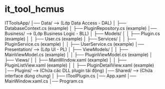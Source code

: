 ﻿# it_tool_hcmus
ITToolsApp/
│── Data/              --> (Lớp Data Access - DAL)
│   ├── DatabaseContext.cs           (example)
│   ├── PluginRepository.cs          (example)
│── Business/          --> (Lớp Business Logic - BLL)
│   ├── Models/
│   │   ├── Plugin.cs                (example)
│   │   ├── User.cs                  (example)
│   ├── Services/
│   │   ├── PluginService.cs         (example)
│   │   ├── UserService.cs           (example)
│── Presentation/      --> (Lớp UI - PL)
│   ├── ViewModels/
│   │   ├── MainViewModel.cs         (example)
│   │   ├── PluginViewModel.cs       (example)
│   ├── Views/
│   │   ├── MainWindow.xaml          (example)
│   │   ├── PluginListView.xaml      (example)
│   │   ├── PluginDetailView.xaml    (example)
│── Plugins/           --> (Chứa các DLL plugin tải động)
│── Shared/            --> (Chứa interface dùng chung)
│   ├── IToolPlugin.cs
│── App.xaml
│── MainWindow.xaml.cs
│── Program.cs
